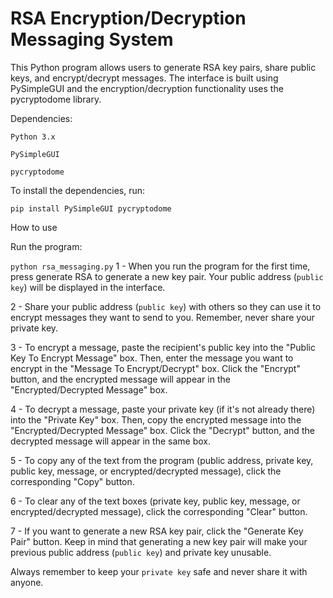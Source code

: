 # RSA Encryption/Decryption Messaging System

This Python program allows users to generate RSA key pairs, share public keys, and encrypt/decrypt messages. The interface is built using PySimpleGUI and the encryption/decryption functionality uses the pycryptodome library.


Dependencies:

  `Python 3.x`
 
  `PySimpleGUI`

  `pycryptodome`


To install the dependencies, run:

`pip install PySimpleGUI pycryptodome`



How to use

Run the program:


`python rsa_messaging.py`
1 - When you run the program for the first time, press generate RSA to generate a new key pair. Your public address (`public key`) will be displayed in the interface.

2 - Share your public address (`public key`) with others so they can use it to encrypt messages they want to send to you. Remember, never share your private key.

3 - To encrypt a message, paste the recipient's public key into the "Public Key To Encrypt Message" box. Then, enter the message you want to encrypt in the "Message To Encrypt/Decrypt" box. Click the "Encrypt" button, and the encrypted message will appear in the "Encrypted/Decrypted Message" box.

4 - To decrypt a message, paste your private key (if it's not already there) into the "Private Key" box. Then, copy the encrypted message into the "Encrypted/Decrypted Message" box. Click the "Decrypt" button, and the decrypted message will appear in the same box.

5 - To copy any of the text from the program (public address, private key, public key, message, or encrypted/decrypted message), click the corresponding "Copy" button.

6 - To clear any of the text boxes (private key, public key, message, or encrypted/decrypted message), click the corresponding "Clear" button.

7 - If you want to generate a new RSA key pair, click the "Generate Key Pair" button. Keep in mind that generating a new key pair will make your previous public address (`public key`) and private key unusable.


Always remember to keep your `private key` safe and never share it with anyone.
